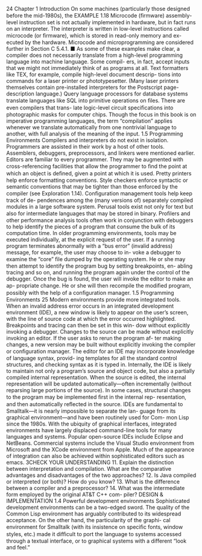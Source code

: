 24
Chapter 1 Introduction
On some machines (particularly those designed before the mid-1980s), the
EXAMPLE 1.18
Microcode (ﬁrmware)
assembly-level instruction set is not actually implemented in hardware, but in
fact runs on an interpreter. The interpreter is written in low-level instructions
called microcode (or ﬁrmware), which is stored in read-only memory and ex-
ecuted by the hardware. Microcode and microprogramming are considered
further in Section C 5.4.1.
■
As some of these examples make clear, a compiler does not necessarily translate
from a high-level programming language into machine language. Some compil-
ers, in fact, accept inputs that we might not immediately think of as programs at
all. Text formatters like TEX, for example, compile high-level document descrip-
tions into commands for a laser printer or phototypesetter. (Many laser printers
themselves contain pre-installed interpreters for the Postscript page-description
language.) Query language processors for database systems translate languages
like SQL into primitive operations on ﬁles. There are even compilers that trans-
late logic-level circuit speciﬁcations into photographic masks for computer chips.
Though the focus in this book is on imperative programming languages, the term
“compilation” applies whenever we translate automatically from one nontrivial
language to another, with full analysis of the meaning of the input.
1.5
Programming Environments
Compilers and interpreters do not exist in isolation. Programmers are assisted in
their work by a host of other tools. Assemblers, debuggers, preprocessors, and
linkers were mentioned earlier. Editors are familiar to every programmer. They
may be augmented with cross-referencing facilities that allow the programmer to
ﬁnd the point at which an object is deﬁned, given a point at which it is used. Pretty
printers help enforce formatting conventions. Style checkers enforce syntactic or
semantic conventions that may be tighter than those enforced by the compiler
(see Exploration 1.14). Conﬁguration management tools help keep track of de-
pendences among the (many versions of) separately compiled modules in a large
software system. Perusal tools exist not only for text but also for intermediate
languages that may be stored in binary. Proﬁlers and other performance analysis
tools often work in conjunction with debuggers to help identify the pieces of a
program that consume the bulk of its computation time.
In older programming environments, tools may be executed individually, at
the explicit request of the user. If a running program terminates abnormally with
a “bus error” (invalid address) message, for example, the user may choose to in-
voke a debugger to examine the “core” ﬁle dumped by the operating system. He
or she may then attempt to identify the program bug by setting breakpoints, en-
abling tracing and so on, and running the program again under the control of the
debugger. Once the bug is found, the user will invoke the editor to make an ap-
propriate change. He or she will then recompile the modiﬁed program, possibly
with the help of a conﬁguration manager.
1.5 Programming Environments
25
Modern environments provide more integrated tools. When an invalid address
error occurs in an integrated development environment (IDE), a new window is
likely to appear on the user’s screen, with the line of source code at which the
error occurred highlighted. Breakpoints and tracing can then be set in this win-
dow without explicitly invoking a debugger. Changes to the source can be made
without explicitly invoking an editor. If the user asks to rerun the program af-
ter making changes, a new version may be built without explicitly invoking the
compiler or conﬁguration manager.
The editor for an IDE may incorporate knowledge of language syntax, provid-
ing templates for all the standard control structures, and checking syntax as it is
typed in. Internally, the IDE is likely to maintain not only a program’s source
and object code, but also a partially compiled internal representation. When the
source is edited, the internal representation will be updated automatically—often
incrementally (without reparsing large portions of the source). In some cases,
structural changes to the program may be implemented ﬁrst in the internal rep-
resentation, and then automatically reﬂected in the source.
IDEs are fundamental to Smalltalk—it is nearly impossible to separate the lan-
guage from its graphical environment—and have been routinely used for Com-
mon Lisp since the 1980s. With the ubiquity of graphical interfaces, integrated
environments have largely displaced command-line tools for many languages and
systems. Popular open-source IDEs include Eclipse and NetBeans. Commercial
systems include the Visual Studio environment from Microsoft and the XCode
environment from Apple. Much of the appearance of integration can also be
achieved within sophisticated editors such as emacs.
3CHECK YOUR UNDERSTANDING
11. Explain the distinction between interpretation and compilation. What are the
comparative advantages and disadvantages of the two approaches?
12. Is Java compiled or interpreted (or both)? How do you know?
13. What is the difference between a compiler and a preprocessor?
14. What was the intermediate form employed by the original AT&T C++ com-
piler?
DESIGN & IMPLEMENTATION
1.4 Powerful development environments
Sophisticated development environments can be a two-edged sword.
The
quality of the Common Lisp environment has arguably contributed to its
widespread acceptance. On the other hand, the particularity of the graphi-
cal environment for Smalltalk (with its insistence on speciﬁc fonts, window
styles, etc.) made it difﬁcult to port the language to systems accessed through
a textual interface, or to graphical systems with a different “look and feel.”

